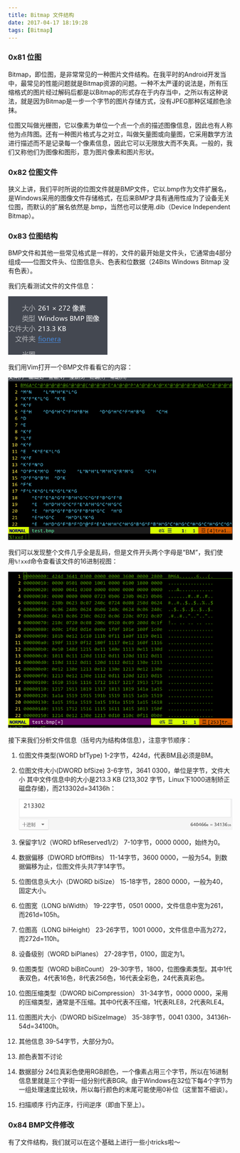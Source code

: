 ```yaml
---
title: Bitmap 文件结构
date: 2017-04-17 18:19:28
tags: [Bitmap]
---
```


### 0x81 位图

Bitmap，即位图，是非常常见的一种图片文件结构。在我平时的Android开发当中，最常见的性能问题就是Bitmap资源的问题。一种不太严谨的说法是，所有压缩格式的图片经过解码后都是以Bitmap的形式存在于内存当中，之所以有这种说法，就是因为Bitmap是一步一个字节的图片存储方式，没有JPEG那种区域颜色涂抹。

位图又叫做光栅图，它以像素为单位一个点一个点的描述图像信息，因此也有人称他为点阵图。还有一种图片格式与之对立，叫做矢量图或向量图，它采用数学方法进行描述而不是记录每一个像素信息，因此它可以无限放大而不失真。一般的，我们又称他们为图像和图形，意为图片像素和图片形状。

### 0x82 位图文件

狭义上讲，我们平时所说的位图文件就是BMP文件，它以.bmp作为文件扩展名，是Windows采用的图像文件存储格式，在后来BMP才具有通用性成为了设备无关位图，而默认的扩展名依然是.bmp，当然也可以使用.dib（Device Independent Bitmap）。

### 0x83 位图结构

BMP文件和其他一些常见格式是一样的，文件的最开始是文件头，它通常由4部分组成——位图文件头、位图信息头、色表和位数据（24Bits Windows Bitmap 没有色表）。

我们先看测试文件的文件信息：

![BMP文件基本信息](/images/2017_04_17_01.png)

我们用Vim打开一个BMP文件看看它的内容：

![BMP文件内容](/images/2017_04_17_02.png)

我们可以发现整个文件几乎全是乱码，但是文件开头两个字母是“BM”，我们使用`%!xxd`命令查看该文件的16进制视图：

![BMP文件16进制内容](/images/2017_04_17_03.png)

接下来我们分析文件信息（括号内为结构体信息），注意字节顺序：

1. 位图文件类型(WORD bfType)
    1-2字节，424d，代表BM且必须是BM。

1. 位图文件大小(DWORD bfSize)
    3-6字节，3641 0300，单位是字节，文件大小
    其中文件信息中的大小是213.3 KB (213,302 字节，Linux下1000进制矫正磁盘存储)，而213302d=34136h：

    ![大小换算](/images/2017_04_17_04.png)

1. 保留字1/2（WORD bfReserved1/2）
    7-10字节，0000 0000，始终为0。

1. 数据偏移（DWORD bfOffBits）
    11-14字节，3600 0000，一般为54。到数据偏移为止，位图文件头共7字14字节。

1. 位图信息头大小（DWORD biSize）
    15-18字节，2800 0000，一般为40，固定大小。

1. 位图宽（LONG biWidth）
    19-22字节，0501 0000，文件信息中宽为261，而261d=105h。

1. 位图高（LONG biHeight）
    23-26字节，1001 0000，文件信息中高为272，而272d=110h。

1. 设备级别（WORD biPlanes）
    27-28字节，0100，固定为1。

1. 位图类型（WORD biBitCount）
    29-30字节，1800，位图像素类型。其中1代表双色，4代表16色，8代表256色，16代表全彩色，24代表真彩色。

1. 位图压缩类型（DWORD biCompression）
    31-34字节，0000 0000，采用的压缩类型，通常是不压缩。其中0代表不压缩，1代表RLE8，2代表RLE4。

1. 位图图片大小（DWORD biSizeImage）
    35-38字节，0041 0300，34136h-54d=34100h。

1. 其他信息
    39-54字节，大部分为0。

1. 颜色表暂不讨论

1. 数据部分
    24位真彩色使用RGB颜色，一个像素占用三个字节，所以在16进制信息里就是三个字街一组分别代表BGR。由于Windows在32位下每4个字节为一组处理速度比较块，所以每行颜色的末尾可能使用0补位（这里暂不细谈）。

1. 扫描顺序
    行内正序，行间逆序（即由下至上）。

### 0x84 BMP文件修改

有了文件结构，我们就可以在这个基础上进行一些小tricks啦～

